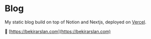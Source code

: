 # Blog

My static blog build on top of Notion and Nextjs, deployed on [Vercel](https://vercel.com?utm_source=Craigary&utm_campaign=oss).

🚀 [https://bekirarslan.com](https://bekirarslan.com)